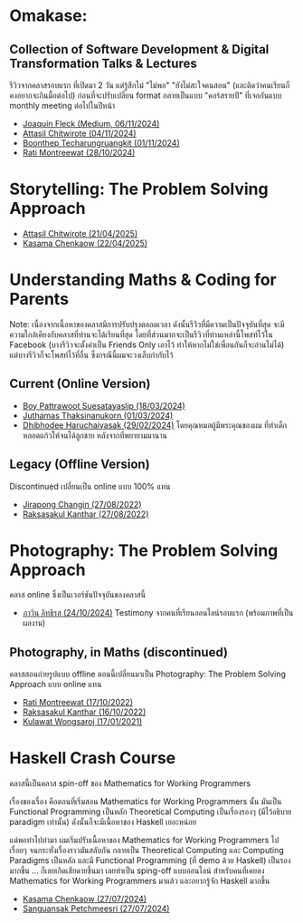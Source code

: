 # Omakase: 
## Collection of Software Development & Digital Transformation Talks & Lectures

รีวิวจากคลาสรอบแรก ที่เปิดมา 2 วัน แต่รู้สึกไม่ "ไม่พอ" "ยังไม่สะใจคนสอน" (และติดว่าคนเรียนก็คงอยากจะกินมื้อต่อไป) ก่อนที่จะปรับเปลี่ยน format กลายเป็นแบบ "คอร์สรายปี" ที่เจอกันแบบ monthly meeting ต่อไปในปีหน้า

- [Joaquin Fleck (Medium, 06/11/2024)](https://mrgleam.medium.com/รีวิวคลาส-collection-of-software-development-digital-transformation-lectures-09939c991eb5)
- [Attasil Chitwirote (04/11/2024)](https://www.facebook.com/Attasil/posts/pfbid02CtaHm9CrmfEgKbN11Ym1gC2NXm8K7CbiyYAWMHV6XkWd1z7QWEiUpZGGNhM1HsmTl)
- [Boonthep Techarungruangkit (01/11/2024)](https://www.facebook.com/boonthept/posts/pfbid0T2JkZb9NYP9hwb2gpPKuJQniYbbzsnnh2PzyeYA3xd8xeX8RNDbWqVfNENwBW9Rwl)
- [Rati Montreewat (28/10/2024)](https://www.facebook.com/ratixoxo/posts/pfbid02XGnyX2KeHJmUhpNRX9dR7fAHSFsz15rKGa59PDap8ptiL1grNLiofXRHAmhXaPhbl)

# Storytelling: The Problem Solving Approach

- [Attasil Chitwirote (21/04/2025)](https://www.facebook.com/share/p/18z1TFbnjJ/)
- [Kasama Chenkaow (22/04/2025)](https://www.facebook.com/kasama.chenkaow/posts/pfbid02iV9UXEW2CWNUYsSpKLU8bHkAQdF9PwmhX4JkYQ2G2mBRZ1pisBn5bQ7JcU9LGYSpl)

# Understanding Maths & Coding for Parents

Note: เนื่องจากเนื้อหาของคลาสมีการปรับปรุงตลอดเวลา ดังนั้นรีวิวที่มีความเป็นปัจจุบันที่สุด จะมีความใกล้เคียงกับคลาสที่ท่านจะได้เรียนที่สุด โดยที่ส่วนมากจะเป็นรีวิวที่ท่านเหล่านี้โพสท์ไว้ใน Facebook (บางรีวิวจะตั้งค่าเป็น Friends Only เอาไว้ ทำให้หากไม่ใช่เพื่อนกันก็จะอ่านไม่ได้) แต่บางรีวิวก็จะโพสท์ไว้ที่อื่น ซึ่งกรณีนี้ผมจะวงเล็บกำกับไว้

## Current (Online Version)
- [Boy Pattrawoot Suesatayaslip (18/03/2024)](https://www.facebook.com/pattrawoots/posts/pfbid0km49Gc7jxX4CrtBjq77pVAgt86o5GnDJdEUwdSjtXsYYzpcCwhD7FrdMj8WBHwidl)
- [Juthamas Thaksinanukorn (01/03/2024)](https://www.facebook.com/permalink.php?story_fbid=pfbid02o1tQxwkUsTZpiEQj5uV8pw158fx7t8aLTjVrJE1e3TaL6j2RbTxtQiSNxaxoqwGQl&id=796487515)
- [Dhibhodee Haruchaiyasak (29/02/2024)](https://www.facebook.com/dhibhodee.haruchaiyasak/posts/pfbid033MxbzJiTxgbza32oWxkA5KJRazGzx7Py4sCCCgnhwy4bUoeVcYTYsFey7RiXeowRl) โดยคุณหมอผู้มีพระคุณของผม ที่ทำเด็กหลอดแก้วให้จนได้ลูกชาย หลังจากที่พยายามมานาน

## Legacy (Offline Version)
Discontinued เปลี่ยนเป็น online แบบ 100% แทน

- [Jirapong Changin (27/08/2022)](https://www.facebook.com/absentisonfire/posts/pfbid0yirf4Y5B1knqLGDTMNakbNNGfCf5S18ijbXJLmMVJ5FQMRXub4GoJp9yuDeCsiQQl)
- [Raksasakul Kanthar (27/08/2022)](https://www.facebook.com/yeong.1112/posts/pfbid0SsfgaEFTXu254PKFmvZJBfaDBZ4EB7vaVDyUwFDrmrhG5e28JxpwY7AyHX6PfaWdl)

# Photography: The Problem Solving Approach
คลาส online ซึ่งเป็นเวอร์ชันปัจจุบันของคลาสนี้

- [ภาวิน อิทธิรส (24/10/2024)](https://www.facebook.com/pawin.ittirote/posts/pfbid02o5pSkEvNJ1gafu3D8GPJmktMiv9PDnhNPUrYffkFqGGgF4fw24G1qXS2M1qAMBmrl) Testimony จากคนที่เรียนออนไลน์รอบแรก (พร้อมภาพที่เป็นผลงาน)

## Photography, in Maths (discontinued)
คลาสสอนถ่ายรูปแบบ offline ตอนนี้เปลี่ยนมาเป็น Photography: The Problem Solving Approach แบบ online แทน

- [Rati Montreewat (17/10/2022)](https://www.facebook.com/ratixoxo/posts/pfbid023QN1szDfpLpnvHXwAu9M8XwQpxtdGZoVpr7jJF4gk8rTQx5VeQkNdMD27Ua1kbX1l)
- [Raksasakul Kanthar (16/10/2022)](https://www.facebook.com/yeong.1112/posts/pfbid028DwWRahcbxjxpV7rq1aCRDudkmqotKgLWtGvh16d73ZaPTPMExBXgvCQAV6HCkxrl)
- [Kulawat Wongsaroj (17/01/2021)](https://www.facebook.com/kulawat/posts/pfbid0BvKbmsnUGArye7XrxcqBcjuEzDXFBUctH6ET9fWvnvHqxFCpxFmedDnSh2Y7bDx2l)

# Haskell Crash Course

คลาสนี้เป็นคลาส spin-off ของ Mathematics for Working Programmers

เรื่องของเรื่อง คือตอนที่เริ่มสอน Mathematics for Working Programmers นั้น มันเป็น Functional Programming เป็นหลัก Theoretical Computing เป็นเรื่องรองๆ (มีไว้อธิบาย paradigm เท่านั้น) ดังนั้นก็จะมีเนื้อหาของ Haskell เยอะหน่อย

แต่พอทำไปทำมา ผมเริ่มปรับเนื้อหาของ Mathematics for Working Programmers ไปเรื่อยๆ จนกระทั่งเรื่องราวมันสลับกัน กลายเป็น Theoretical Computing และ Computing Paradigms เป็นหลัก และมี Functional Programming (ที่ demo ด้วย Haskell) เป็นรองมากขึ้น ... ก็เลยเกิดเสียดายขึ้นมา เลยทำเป็น sping-off แบบออนไลน์ สำหรับคนที่เคยลง Mathematics for Working Programmers มาแล้ว และอยากรู้จัก Haskell มากขึ้น

- [Kasama Chenkaow (27/07/2024)](https://www.facebook.com/kc.finished/posts/pfbid02MXcsKdf8Tn1ysepLm2nPAoY3ivD5RKkV2DeSojsSYrSSWHG3pc76MhvSFLmXxBrpl)
- [Sanguansak Petchmeesri (27/07/2024)](https://www.facebook.com/nguansak/posts/pfbid0vsx4Tk4b1u7XsV9AeoHGiEowTHAEJfkpCaEGingghFXQ2BSitVPKtoTJxeRjNUzEl)